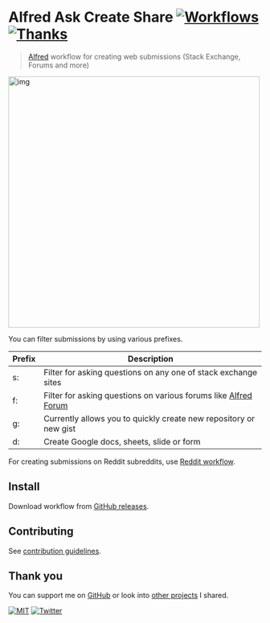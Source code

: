 # Alfred Ask Create Share [![Workflows](https://img.shields.io/badge/-more%20workflows-0a0a0a.svg?style=flat&colorA=0a0a0a)](https://github.com/learn-anything/alfred-workflows) [![Thanks](http://bit.ly/saythankss)](https://github.com/sponsors/nikitavoloboev)

> [Alfred](https://www.alfredapp.com/) workflow for creating web submissions (Stack Exchange, Forums and more)

<img src="https://i.imgur.com/ohwjWPG.png" width="500" alt="img">

You can filter submissions by using various prefixes.

| Prefix | Description                                                                                     |
| ------ | ----------------------------------------------------------------------------------------------- |
| s:     | Filter for asking questions on any one of stack exchange sites                                  |
| f:     | Filter for asking questions on various forums like [Alfred Forum](https://www.alfredforum.com/) |
| g:     | Currently allows you to quickly create new repository or new gist                               |
| d:     | Create Google docs, sheets, slide or form                                                       |

For creating submissions on Reddit subreddits, use [Reddit workflow](https://github.com/deanishe/alfred-reddit).

## Install

Download workflow from [GitHub releases](../../releases/latest).

## Contributing

See [contribution guidelines](contributing.md).

## Thank you

You can support me on [GitHub](https://github.com/sponsors/nikitavoloboev) or look into [other projects](https://nikitavoloboev.xyz/projects) I shared.

[![MIT](https://img.shields.io/badge/license-MIT-0a0a0a.svg?style=flat&colorA=0a0a0a)](license) [![Twitter](http://bit.ly/nikitatweet)](https://twitter.com/nikitavoloboev)
